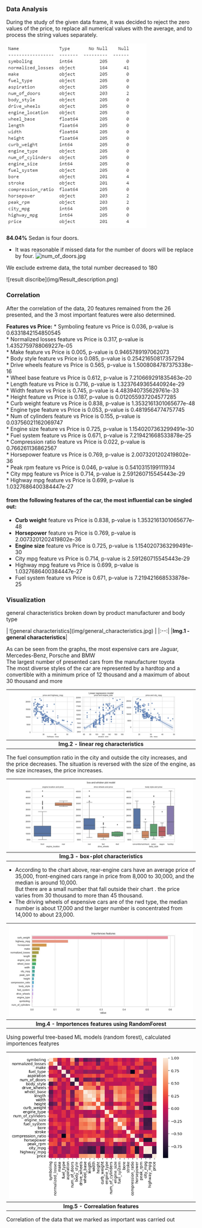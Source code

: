 ### Data Analysis 
<p>During the study of the given data frame, it was decided to reject the zero values of the price, to replace all numerical values with the average, and to process the string values separately.</p>

![describe](img/describe.jpg)

<b>84.04%</b> Sedan is four doors.
* It was reasonable if missed data for the number of doors will be replace by four.
![num_of_doors.jpg](num_of_doors.jpg)
<p>We exclude extreme data, the total number decreased to 180</p>
![result discribe](img/Result_description.png)

### Correlation

<p>After the correlation of the data, 20 features remained from the 26 presented, and the 3 most important features were also determined.</p>
<b>Features vs Price:</b>
* Symboling feature vs Price is 0.036, p-value is 0.6331842154850545<br>
* Normalized losses feature vs Price is 0.317, p-value is 1.4352759788069227e-05<br>
* Make feature vs Price is 0.005, p-value is 0.9465789197062073<br>
* Body style feature vs Price is 0.085, p-value is 0.25421650817357294<br>
* Drive wheels feature vs Price is 0.565, p-value is 1.5008084787375338e-16<br>
* Wheel base feature vs Price is 0.612, p-value is 7.210669291835463e-20<br>
* Length feature vs Price is 0.716, p-value is 1.3237649365440924e-29<br>
* Width feature vs Price is 0.745, p-value is 4.483940735629761e-33<br>
* Height feature vs Price is 0.187, p-value is 0.012055937204577285<br>
* Curb weight feature vs Price is 0.838, p-value is 1.3532161301065677e-48<br>
* Engine type feature vs Price is 0.053, p-value is 0.4819564774757745<br>
* Num of cylinders feature vs Price is 0.155, p-value is 0.03756021162069747<br>
* Engine size feature vs Price is 0.725, p-value is 1.1540207363299491e-30<br>
* Fuel system feature vs Price is 0.671, p-value is 7.219421668533878e-25<br>
* Compression ratio feature vs Price is 0.022, p-value is 0.766261136862567<br>
* Horsepower feature vs Price is 0.769, p-value is 2.0073201202419802e-36<br>
* Peak rpm feature vs Price is 0.046, p-value is 0.5410315199111934<br>
* City mpg feature vs Price is 0.714, p-value is 2.591260715545443e-29<br>
* Highway mpg feature vs Price is 0.699, p-value is 1.0327686400384447e-27

#### from the following features of the car, the most influential can be singled out:

* <b>Curb weight</b> feature vs Price is 0.838, p-value is 1.3532161301065677e-48<br>
* <b>Horsepower</b> feature vs Price is 0.769, p-value is 2.0073201202419802e-36<br>
* <b>Engine size</b> feature vs Price is 0.725, p-value is 1.1540207363299491e-30<br>
* City mpg feature vs Price is 0.714, p-value is 2.591260715545443e-29<br>
* Highway mpg feature vs Price is 0.699, p-value is 1.0327686400384447e-27<br>
* Fuel system feature vs Price is 0.671, p-value is 7.219421668533878e-25<br>

### Visualization

<p>general characteristics broken down by product manufacturer and body type</p>
| ![general characteristics](img/general_characteristics.jpg) |
|:--:|
|<b>Img.1 - general characteristics</b>|

<p>As can be seen from the graphs, the most expensive cars are Jaguar, Mercedes-Benz, Porsche and BMW<br>
The largest number of presented cars from the manufacturer toyota<br>
The most diverse styles of the car are represented by a hardtop and a convertible with a minimum price of 12 thousand and a maximum of about 30 thousand and more</p>

| ![linear regresssion models](img/linear_regression_model.jpg) |
|:--:|
|<b>Img.2 - linear reg characteristics</b>|

<p>The fuel consumption ratio in the city and outside the city increases, and the price decreases. The situation is reversed with the size of the engine, as the size increases, the price increases.</p>

| ![box-and-whisker plot model.jpg](img/box-and-whisker_plot_model.jpg) |
|:--:|
|<b>Img.3 - box-plot characteristics</b>|

* According to the chart above, rear-engine cars have an average price of 35,000, front-engined cars range in price from 8,000 to 30,000, and the median is around 10,000.<br> But there are a small number that fall outside their chart . the price varies from 30 thousand to more than 45 thousand.<br>
* The driving wheels of expensive cars are of the rwd type, the median number is about 17,000 and the larger number is concentrated from 14,000 to about 23,000.

| ![importences features](img/importences_features.jpg) |
|:--:|
|<b>Img.4 - Importences features using RandomForest</b>|

<p>Using powerful tree-based ML models (random forest), calculated importences featyres</p>

| ![linear regresssion models](img/output.png) |
|:--:|
|<b>Img.5 - Correalation features </b>|

<p>Correlation of the data that we marked as important was carried out</p>

